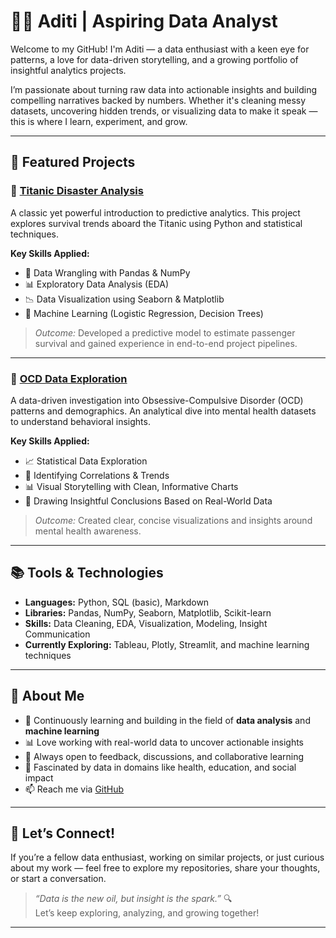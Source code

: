 # 👩‍💻 Aditi | Aspiring Data Analyst

Welcome to my GitHub! I'm Aditi — a data enthusiast with a keen eye for patterns, a love for data-driven storytelling, and a growing portfolio of insightful analytics projects.

I’m passionate about turning raw data into actionable insights and building compelling narratives backed by numbers. Whether it's cleaning messy datasets, uncovering hidden trends, or visualizing data to make it speak — this is where I learn, experiment, and grow.

---

## 🌟 Featured Projects

### 🚢 [Titanic Disaster Analysis](https://github.com/Aditi662/Titanic-Disaster-Analysis)
A classic yet powerful introduction to predictive analytics. This project explores survival trends aboard the Titanic using Python and statistical techniques.

**Key Skills Applied:**
- 🧼 Data Wrangling with Pandas & NumPy  
- 📊 Exploratory Data Analysis (EDA)  
- 📉 Data Visualization using Seaborn & Matplotlib  
- 🤖 Machine Learning (Logistic Regression, Decision Trees)  

> _Outcome:_ Developed a predictive model to estimate passenger survival and gained experience in end-to-end project pipelines.

---

### 🧠 [OCD Data Exploration](https://github.com/Aditi662/OCD-Analysis)
A data-driven investigation into Obsessive-Compulsive Disorder (OCD) patterns and demographics. An analytical dive into mental health datasets to understand behavioral insights.

**Key Skills Applied:**
- 📈 Statistical Data Exploration  
- 📍 Identifying Correlations & Trends  
- 📊 Visual Storytelling with Clean, Informative Charts  
- 📌 Drawing Insightful Conclusions Based on Real-World Data  

> _Outcome:_ Created clear, concise visualizations and insights around mental health awareness.

---

## 📚 Tools & Technologies

- **Languages:** Python, SQL (basic), Markdown  
- **Libraries:** Pandas, NumPy, Seaborn, Matplotlib, Scikit-learn  
- **Skills:** Data Cleaning, EDA, Visualization, Modeling, Insight Communication  
- **Currently Exploring:** Tableau, Plotly, Streamlit, and machine learning techniques  

---

## 🚀 About Me

- 🌱 Continuously learning and building in the field of **data analysis** and **machine learning**  
- 📊 Love working with real-world data to uncover actionable insights  
- 💬 Always open to feedback, discussions, and collaborative learning  
- 🧩 Fascinated by data in domains like health, education, and social impact  
- 📫 Reach me via [GitHub](https://github.com/Aditi662)  

---

## 🤝 Let’s Connect!

If you’re a fellow data enthusiast, working on similar projects, or just curious about my work — feel free to explore my repositories, share your thoughts, or start a conversation.

> _“Data is the new oil, but insight is the spark.”_ 🔍  
Let’s keep exploring, analyzing, and growing together!

---
